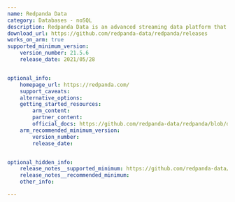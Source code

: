 ```yaml
---
name: Redpanda Data
category: Databases - noSQL
description: Redpanda Data is an advanced streaming data platform that seamlessly integrates with Apache Kafka, providing high-performance, scalable, and reliable data streaming capabilities.
download_url: https://github.com/redpanda-data/redpanda/releases
works_on_arm: true
supported_minimum_version:
    version_number: 21.5.6
    release_date: 2021/05/28


optional_info:
    homepage_url: https://redpanda.com/
    support_caveats:
    alternative_options: 
    getting_started_resources:
        arm_content: 
        partner_content: 
        official_docs: https://github.com/redpanda-data/redpanda/blob/dev/README.md
    arm_recommended_minimum_version:
        version_number: 
        release_date:


optional_hidden_info:
    release_notes__supported_minimum: https://github.com/redpanda-data/redpanda/releases/tag/v21.5.6
    release_notes__recommended_minimum:
    other_info: 

---
```

